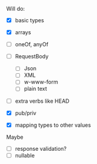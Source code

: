 Will do:
- [x] basic types
- [x] arrays
- [ ] oneOf, anyOf
- [ ] RequestBody
  - [ ] Json
  - [ ] XML
  - [ ] w-www-form
  - [ ] plain text
- [ ] extra verbs like HEAD
- [x] pub/priv
- [x] mapping types to other values


Maybe
- [ ] response validation?
- [ ] nullable